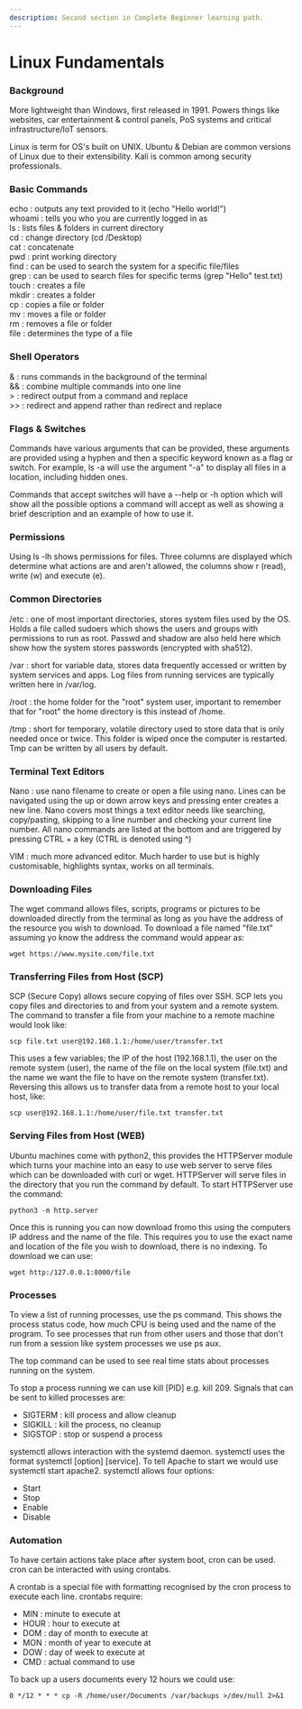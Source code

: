 ```yaml
---
description: Second section in Complete Beginner learning path.
---
```


# Linux Fundamentals

### Background

More lightweight than Windows, first released in 1991. Powers things like websites, car entertainment & control panels, PoS systems and critical infrastructure/IoT sensors.

Linux is term for OS's built on UNIX. Ubuntu & Debian are common versions of Linux due to their extensibility. Kali is common among security professionals.

### Basic Commands

echo : outputs any text provided to it (echo "Hello world!")\
whoami : tells you who you are currently logged in as\
ls : lists files & folders in current directory\
cd : change directory (cd /Desktop)\
cat : concatenate\
pwd : print working directory\
find : can be used to search the system for a specific file/files\
grep : can be used to search files for specific terms (grep "Hello" test.txt)\
touch : creates a file\
mkdir : creates a folder\
cp : copies a file or folder\
mv : moves a file or folder\
rm : removes a file or folder\
file : determines the type of a file

### Shell Operators

& : runs commands in the background of the terminal\
&& : combine multiple commands into one line\
\> :  redirect output from a command and replace\
\>> : redirect and append rather than redirect and replace

### Flags & Switches

Commands have various arguments that can be provided, these arguments are provided using a hyphen and then a specific keyword known as a flag or switch. For example, ls -a will use the argument "-a" to display all files in a location, including hidden ones.

Commands that accept switches will have a --help or -h option which will show all the possible options a command will accept as well as showing a brief description and an example of how to use it.

### Permissions

Using ls -lh shows permissions for files. Three columns are displayed which determine what actions are and aren't allowed, the columns show r (read), write (w) and execute (e).

### Common Directories

/etc : one of most important directories, stores system files used by the OS. Holds a file called sudoers which shows the users and groups with permissions to run as root. Passwd and shadow are also held here which show how the system stores passwords (encrypted with sha512).

/var : short for variable data, stores data frequently accessed or written by system services and apps. Log files from running services are typically written here in /var/log.

/root : the home folder for the "root" system user, important to remember that for "root" the home directory is this instead of /home.

/tmp : short for temporary, volatile directory used to store data that is only needed once or twice. This folder is wiped once the computer is restarted. Tmp can be written by all users by default.

### Terminal Text Editors

Nano : use nano filename to create or open a file using nano. Lines can be navigated using the up or down arrow keys and pressing enter creates a new line. Nano covers most things a text editor needs like searching, copy/pasting, skipping to a line number and checking your current line number. All nano commands are listed at the bottom and are triggered by pressing CTRL + a key (CTRL is denoted using ^)

VIM : much more advanced editor. Much harder to use but is highly customisable, highlights syntax, works on all terminals.

### Downloading Files

The wget command allows files, scripts, programs or pictures to be downloaded directly from the terminal as long as you have the address of the resource you wish to download. To download a file named "file.txt" assuming yo know the address the command would appear as:

```
wget https://www.mysite.com/file.txt
```

### Transferring Files from Host (SCP)

SCP (Secure Copy) allows secure copying of files over SSH. SCP lets you copy files and directories to and from your system and a remote system. The command to transfer a file from your machine to a remote machine would look like:

```
scp file.txt user@192.168.1.1:/home/user/transfer.txt
```

This uses a few variables; the IP of the host (192.168.1.1), the user on the remote system (user), the name of the file on the local system (file.txt) and the name we want the file to have on the remote system (transfer.txt). Reversing this allows us to transfer data from a remote host to your local host, like:

```
scp user@192.168.1.1:/home/user/file.txt transfer.txt
```

### Serving Files from Host (WEB)

Ubuntu machines come with python2, this provides the HTTPServer module which turns your machine into an easy to use web server to serve files which can be downloaded with curl or wget. HTTPServer will serve files in the directory that you run the command by default. To start HTTPServer use the command:

```
python3 -m http.server
```

Once this is running you can now download fromo this using the computers IP address and the name of the file. This requires you to use the exact name and location of the file you wish to download, there is no indexing. To download we can use:

```
wget http:/127.0.0.1:8000/file
```

### Processes

To view a list of running processes, use the ps command. This shows the process status code, how much CPU is being used and the name of the program. To see processes that run from other users and those that don't run from a session like system processes we use ps aux.

The top command can be used to see real time stats about processes running on the system.

To stop a process running we can use kill \[PID] e.g. kill 209. Signals that can be sent to killed processes are:

* SIGTERM : kill process and allow cleanup
* SIGKILL : kill the process, no cleanup
* SIGSTOP : stop or suspend a process

systemctl allows interaction with the systemd daemon. systemctl uses the format systemctl \[option] \[service]. To tell Apache to start we would use systemctl start apache2. systemctl allows four options:

* Start
* Stop
* Enable
* Disable

### Automation

To have certain actions take place after system boot, cron can be used. cron can be interacted with using crontabs.&#x20;

A crontab is a special file with formatting recognised by the cron process to execute each line. crontabs require:

* MIN : minute to execute at
* HOUR : hour to execute at
* DOM : day of month to execute at
* MON : month of year to execute at
* DOW : day of week to execute at
* CMD : actual command to use

To back up a users documents every 12 hours we could use:

```
0 */12 * * * cp -R /home/user/Documents /var/backups >/dev/null 2>&1
```
